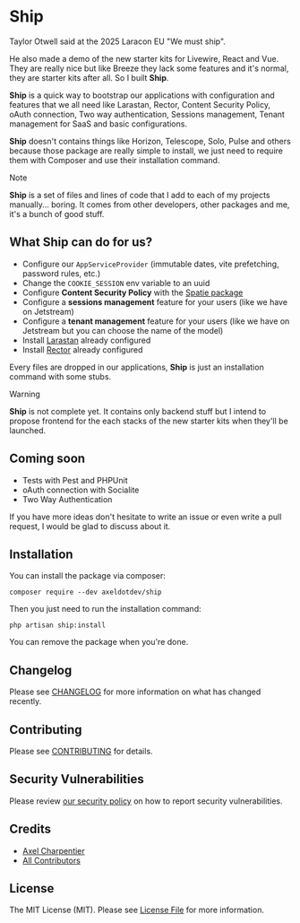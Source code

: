 # Ship

Taylor Otwell said at the 2025 Laracon EU "We must ship".

He also made a demo of the new starter kits for Livewire, React and Vue. They are really nice but like Breeze they lack some features and it's normal, they are starter kits after all. So I built **Ship**.

**Ship** is a quick way to bootstrap our applications with configuration and features that we all need like Larastan, Rector, Content Security Policy, oAuth connection, Two way authentication, Sessions management, Tenant management for SaaS and basic configurations.

**Ship** doesn't contains things like Horizon, Telescope, Solo, Pulse and others because those package are really simple to install, we just need to require them with Composer and use their installation command.

> [!NOTE]
> **Ship** is a set of files and lines of code that I add to each of my projects manually... boring. It comes from other developers, other packages and me, it's a bunch of good stuff.

## What Ship can do for us?

- Configure our `AppServiceProvider` (immutable dates, vite prefetching, password rules, etc.)
- Change the `COOKIE_SESSION` env variable to an uuid
- Configure **Content Security Policy** with the [Spatie package](https://github.com/spatie/laravel-csp)
- Configure a **sessions management** feature for your users (like we have on Jetstream)
- Configure a **tenant management** feature for your users (like we have on Jetstream but you can choose the name of the model)
- Install [Larastan](https://github.com/larastan/larastan) already configured
- Install [Rector](https://github.com/rectorphp/rector) already configured

Every files are dropped in our applications, **Ship** is just an installation command with some stubs.

> [!WARNING]
> **Ship** is not complete yet. It contains only backend stuff but I intend to propose frontend for the each stacks of the new starter kits when they'll be launched.

## Coming soon

- Tests with Pest and PHPUnit
- oAuth connection with Socialite
- Two Way Authentication

If you have more ideas don't hesitate to write an issue or even write a pull request, I would be glad to discuss about it.

## Installation

You can install the package via composer:

```
composer require --dev axeldotdev/ship
```

Then you just need to run the installation command:

```
php artisan ship:install
```

You can remove the package when you're done.

## Changelog

Please see [CHANGELOG](CHANGELOG.md) for more information on what has changed recently.

## Contributing

Please see [CONTRIBUTING](CONTRIBUTING.md) for details.

## Security Vulnerabilities

Please review [our security policy](../../security/policy) on how to report security vulnerabilities.

## Credits

- [Axel Charpentier](https://github.com/axeldotdev)
- [All Contributors](../../contributors)

## License

The MIT License (MIT). Please see [License File](LICENSE.md) for more information.
